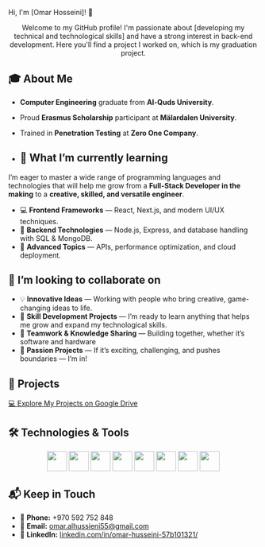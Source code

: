 Hi, I'm [Omar Hosseini]! 👋
<p align=center>Welcome to my GitHub profile! I'm passionate about [developing my technical and technological skills] and have a strong interest in back-end development. Here you'll find a project I worked on, which is my graduation project.</p>


## 🎓 About Me  
- **Computer Engineering** graduate from **Al-Quds University**.  
- Proud **Erasmus Scholarship** participant at **Mälardalen University**.  
- Trained in **Penetration Testing** at **Zero One Company**.  

- ## 🌱 What I’m currently learning  
I’m eager to master a wide range of programming languages and technologies that will help me grow from a **Full-Stack Developer in the making** to a **creative, skilled, and versatile engineer**.  

- 💻 **Frontend Frameworks** — React, Next.js, and modern UI/UX techniques.  
- 🔧 **Backend Technologies** — Node.js, Express, and database handling with SQL & MongoDB.  
- 🚀 **Advanced Topics** — APIs, performance optimization, and cloud deployment.  



## 👯 I’m looking to collaborate on  
- 💡 **Innovative Ideas** — Working with people who bring creative, game-changing ideas to life.  
- 🔧 **Skill Development Projects** — I’m ready to learn anything that helps me grow and expand my technological skills.  
- 🤝 **Teamwork & Knowledge Sharing** — Building together, whether it’s software and hardware
- 🚀 **Passion Projects** — If it’s exciting, challenging, and pushes boundaries — I’m in!  

## 🚀 Projects  
[💻 Explore My Projects on Google Drive](https://drive.google.com/drive/u/1/folders/1vs5WG9r3pQJ8Fa45lYI2Y_8VLDFzZbsS)  


## 🛠️ Technologies & Tools
<p align=center><img src="https://cdn.jsdelivr.net/gh/devicons/devicon/icons/html5/html5-original.svg" width="40" height="40"/>
<img src="https://cdn.jsdelivr.net/gh/devicons/devicon/icons/css3/css3-original.svg" width="40" height="40"/>
<img src="https://cdn.jsdelivr.net/gh/devicons/devicon/icons/javascript/javascript-original.svg" width="40" height="40"/>
<img src="https://cdn.jsdelivr.net/gh/devicons/devicon/icons/nodejs/nodejs-original.svg" width="40" height="40"/>
<img src="https://cdn.jsdelivr.net/gh/devicons/devicon/icons/python/python-original.svg" width="40" height="40"/>
<img src="https://cdn.jsdelivr.net/gh/devicons/devicon/icons/java/java-original.svg" width="40" height="40"/>
<img src="https://cdn.jsdelivr.net/gh/devicons/devicon/icons/mysql/mysql-original.svg" width="40" height="40"/>
<img src="https://cdn.jsdelivr.net/gh/devicons/devicon/icons/mongodb/mongodb-original.svg" width="40" height="40"/>
</p>


## 📬 Keep in Touch  
- 📱 **Phone:** +970 592 752 848  
- 📧 **Email:** [omar.alhussieni55@gmail.com](mailto:omar.alhussieni55@gmail.com)  
- 💼 **LinkedIn:** [linkedin.com/in/omar-husseini-57b101321/](https://www.linkedin.com/in/omar-husseini-57b101321/)  
